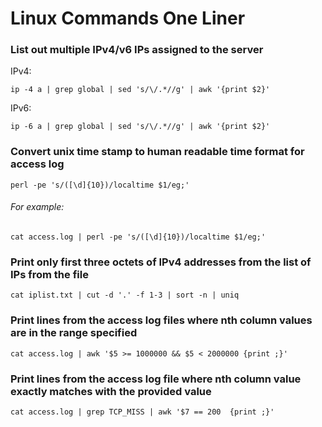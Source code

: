 # Linux Commands One Liner
### List out multiple IPv4/v6 IPs assigned to the server
IPv4: 
```
ip -4 a | grep global | sed 's/\/.*//g' | awk '{print $2}'
```
IPv6:
```
ip -6 a | grep global | sed 's/\/.*//g' | awk '{print $2}'
```
### Convert unix time stamp to human readable time format for access log

```
perl -pe 's/([\d]{10})/localtime $1/eg;'

```
###### For example:
```
cat access.log | perl -pe 's/([\d]{10})/localtime $1/eg;'
```
### Print only first three octets of IPv4 addresses from the list of IPs from the file
```
cat iplist.txt | cut -d '.' -f 1-3 | sort -n | uniq
```
### Print lines from the access log files where nth column values are in the range specified
```
cat access.log | awk '$5 >= 1000000 && $5 < 2000000 {print ;}' 
```
### Print lines from the access log file where nth column value exactly matches with the provided value
```
cat access.log | grep TCP_MISS | awk '$7 == 200  {print ;}'
```



